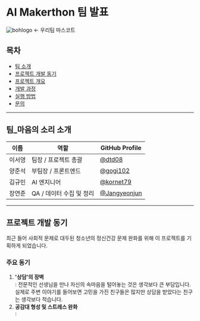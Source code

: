 # AI Makerthon 팀 발표

![bohlogo](https://github.com/user-attachments/assets/b8765edc-409f-4a77-a25a-cb0ce6883216) 
← 우리팀 마스코트

## 목차
- [팀 소개](#팀-소개)
- [프로젝트 개발 동기](#프로젝트-개발-동기)
- [프로젝트 개요](#프로젝트-개요)
- [개발 과정](#개발-과정)
- [실행 방법](#실행-방법)
- [문의](#문의)

---

## 팀_마음의 소리 소개

| 이름          | 역할           | GitHub Profile                                   |
|---------------|----------------|-------------------------------------------------|
| 이서영       | 팀장 / 프로젝트 총괄  | [@dtd08](https://github.com/dtd08)   |
| 양준석       | 부팀장 / 프론트엔드     | [@gogi102](https://github.com/gogi102) |
| 김규민       | AI 엔지니어       | [@kornet79](https://github.com/kornet79)     |
| 장연준       | QA / 데이터 수집 및 정리 | [@Jangyeonjun](https://github.com/Jangyeonjun) |

---

## 프로젝트 개발 동기

  최근 들어 사회적 문제로 대두된 청소년의 정신건강 문제 완화를 위해 이 프로젝트를 기획하게 되었습니다.

### 주요 동기
1. **'상담'의 장벽** <br/>
  : 전문적인 선생님을 만나 자신의 속마음을 털어놓는 것은 생각보다 큰 부담입니다. <br/>
  실제로 주변 이야기를 들어보면 고민을 가진 친구들은 많지만 상담을 받았다는 친구는 생각보다 적습니다.
3. **공감대 형성 및 스트레스 완화** <br/>
  : 
